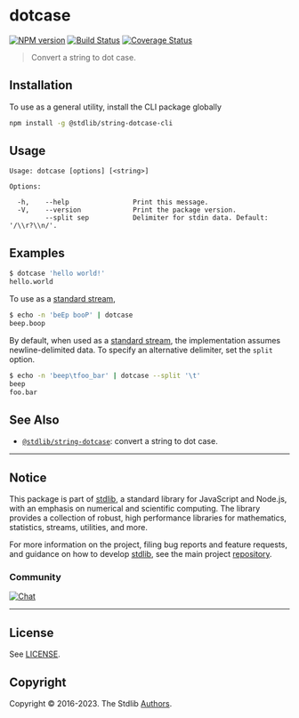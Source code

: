 <!--

@license Apache-2.0

Copyright (c) 2023 The Stdlib Authors.

Licensed under the Apache License, Version 2.0 (the "License");
you may not use this file except in compliance with the License.
You may obtain a copy of the License at

   http://www.apache.org/licenses/LICENSE-2.0

Unless required by applicable law or agreed to in writing, software
distributed under the License is distributed on an "AS IS" BASIS,
WITHOUT WARRANTIES OR CONDITIONS OF ANY KIND, either express or implied.
See the License for the specific language governing permissions and
limitations under the License.

-->

# dotcase

[![NPM version][npm-image]][npm-url] [![Build Status][test-image]][test-url] [![Coverage Status][coverage-image]][coverage-url] <!-- [![dependencies][dependencies-image]][dependencies-url] -->

> Convert a string to dot case.

<!-- Package usage documentation. -->





<!-- Package usage examples. -->





<section class="cli">



<section class="installation">

## Installation

To use as a general utility, install the CLI package globally

```bash
npm install -g @stdlib/string-dotcase-cli
```

</section>

<!-- CLI usage documentation. -->

<section class="usage">

## Usage

```text
Usage: dotcase [options] [<string>]

Options:

  -h,    --help                Print this message.
  -V,    --version             Print the package version.
         --split sep           Delimiter for stdin data. Default: '/\\r?\\n/'.
```

</section>

<!-- /.usage -->

<!-- CLI usage notes. Make sure to keep an empty line after the `section` element and another before the `/section` close. -->



<section class="examples">

## Examples

```bash
$ dotcase 'hello world!'
hello.world
```

To use as a [standard stream][standard-streams],

```bash
$ echo -n 'beEp booP' | dotcase
beep.boop
```

By default, when used as a [standard stream][standard-streams], the implementation assumes newline-delimited data. To specify an alternative delimiter, set the `split` option.

```bash
$ echo -n 'beep\tfoo_bar' | dotcase --split '\t'
beep
foo.bar
```

</section>

<!-- /.examples -->

</section>

<!-- /.cli -->

<!-- Section for related `stdlib` packages. Do not manually edit this section, as it is automatically populated. -->

<section class="related">

## See Also

-   <span class="package-name">[`@stdlib/string-dotcase`][@stdlib/string-dotcase]</span><span class="delimiter">: </span><span class="description">convert a string to dot case.</span>


</section>

<!-- /.related -->

<!-- Section for all links. Make sure to keep an empty line after the `section` element and another before the `/section` close. -->


<section class="main-repo" >

* * *

## Notice

This package is part of [stdlib][stdlib], a standard library for JavaScript and Node.js, with an emphasis on numerical and scientific computing. The library provides a collection of robust, high performance libraries for mathematics, statistics, streams, utilities, and more.

For more information on the project, filing bug reports and feature requests, and guidance on how to develop [stdlib][stdlib], see the main project [repository][stdlib].

### Community

[![Chat][chat-image]][chat-url]

---

## License

See [LICENSE][stdlib-license].


## Copyright

Copyright &copy; 2016-2023. The Stdlib [Authors][stdlib-authors].

</section>

<!-- /.stdlib -->

<!-- Section for all links. Make sure to keep an empty line after the `section` element and another before the `/section` close. -->

<section class="links">

[npm-image]: http://img.shields.io/npm/v/@stdlib/string-dotcase-cli.svg
[npm-url]: https://npmjs.org/package/@stdlib/string-dotcase-cli

[test-image]: https://github.com/stdlib-js/string-dotcase@v0.0.3/actions/workflows/test.yml/badge.svg?branch=v0.0.3
[test-url]: https://github.com/stdlib-js/string-dotcase@v0.0.3/actions/workflows/test.yml?query=branch:v0.0.3

[coverage-image]: https://img.shields.io/codecov/c/github/stdlib-js/string-dotcase@v0.0.3/main.svg
[coverage-url]: https://codecov.io/github/stdlib-js/string-dotcase@v0.0.3?branch=main

<!--

[dependencies-image]: https://img.shields.io/david/stdlib-js/string-dotcase@v0.0.3.svg
[dependencies-url]: https://david-dm.org/stdlib-js/string-dotcase@v0.0.3/main

-->

[chat-image]: https://img.shields.io/gitter/room/stdlib-js/stdlib.svg
[chat-url]: https://app.gitter.im/#/room/#stdlib-js_stdlib:gitter.im

[stdlib]: https://github.com/stdlib-js/stdlib

[stdlib-authors]: https://github.com/stdlib-js/stdlib/graphs/contributors

[cli-section]: https://github.com/stdlib-js/string-dotcase@v0.0.3#cli
[cli-url]: https://github.com/stdlib-js/string-dotcase@v0.0.3/tree/cli
[@stdlib/string-dotcase]: https://github.com/stdlib-js/string-dotcase@v0.0.3/tree/main

[umd]: https://github.com/umdjs/umd
[es-module]: https://developer.mozilla.org/en-US/docs/Web/JavaScript/Guide/Modules

[deno-url]: https://github.com/stdlib-js/string-dotcase@v0.0.3/tree/deno
[umd-url]: https://github.com/stdlib-js/string-dotcase@v0.0.3/tree/umd
[esm-url]: https://github.com/stdlib-js/string-dotcase@v0.0.3/tree/esm
[branches-url]: https://github.com/stdlib-js/string-dotcase@v0.0.3/blob/main/branches.md

[stdlib-license]: https://raw.githubusercontent.com/stdlib-js/string-dotcase@v0.0.3/main/LICENSE

[standard-streams]: https://en.wikipedia.org/wiki/Standard_streams

[mdn-regexp]: https://developer.mozilla.org/en-US/docs/Web/JavaScript/Guide/Regular_Expressions

</section>

<!-- /.links -->
